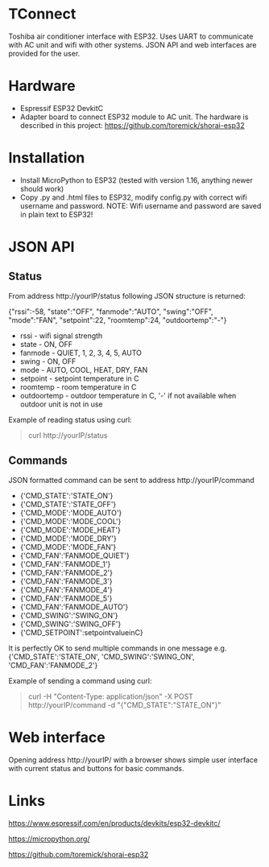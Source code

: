 # TConnect
Toshiba air conditioner interface with ESP32. Uses UART to communicate with AC unit and wifi with other systems. JSON API and web interfaces are provided for the user.

# Hardware
- Espressif ESP32 DevkitC
- Adapter board to connect ESP32 module to AC unit. The hardware is described in this project: https://github.com/toremick/shorai-esp32

# Installation
- Install MicroPython to ESP32 (tested with version 1.16, anything newer should work)
- Copy .py and .html files to ESP32, modify config.py with correct wifi username and password. NOTE: Wifi username and password are saved in plain text to ESP32!

# JSON API
## Status
From address http://yourIP/status following JSON structure is returned:

{"rssi":-58, "state":"OFF", "fanmode":"AUTO", "swing":"OFF", "mode":"FAN", "setpoint":22,  "roomtemp":24,  "outdoortemp":"-"}

- rssi - wifi signal strength
- state - ON, OFF
- fanmode - QUIET, 1, 2, 3, 4, 5, AUTO
- swing - ON, OFF
- mode - AUTO, COOL, HEAT, DRY, FAN
- setpoint - setpoint temperature in C
- roomtemp - room temperature in C
- outdoortemp - outdoor temperature in C, '-' if not available when outdoor unit is not in use

Example of reading status using curl:
>curl http://yourIP/status

## Commands
JSON formatted command can be sent to address http://yourIP/command
- {'CMD_STATE':'STATE_ON'}
- {'CMD_STATE':'STATE_OFF'}
- {'CMD_MODE':'MODE_AUTO'}
- {'CMD_MODE':'MODE_COOL'}
- {'CMD_MODE':'MODE_HEAT'}
- {'CMD_MODE':'MODE_DRY'}
- {'CMD_MODE':'MODE_FAN'}
- {'CMD_FAN':'FANMODE_QUIET'}
- {'CMD_FAN':'FANMODE_1'}
- {'CMD_FAN':'FANMODE_2'}
- {'CMD_FAN':'FANMODE_3'}
- {'CMD_FAN':'FANMODE_4'}
- {'CMD_FAN':'FANMODE_5'}
- {'CMD_FAN':'FANMODE_AUTO'}
- {'CMD_SWING':'SWING_ON'}
- {'CMD_SWING':'SWING_OFF'}
- {'CMD_SETPOINT':setpointvalueinC}

It is perfectly OK to send multiple commands in one message e.g.{'CMD_STATE':'STATE_ON', 'CMD_SWING':'SWING_ON', 'CMD_FAN':'FANMODE_2'}

Example of sending a command using curl: 
>curl -H "Content-Type: application/json" -X POST http://yourIP/command -d "{\"CMD_STATE\":\"STATE_ON\"}"


# Web interface
Opening address http://yourIP/ with a browser shows simple user interface with current status and buttons for basic commands.

# Links
https://www.espressif.com/en/products/devkits/esp32-devkitc/

https://micropython.org/

https://github.com/toremick/shorai-esp32

